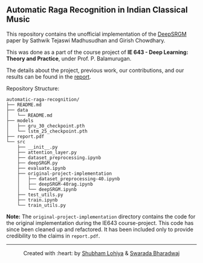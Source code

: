 ## Automatic Raga Recognition in Indian Classical Music

This repository contains the unofficial implementation of the [DeepSRGM](https://archives.ismir.net/ismir2019/paper/000064.pdf) paper by Sathwik Tejaswi Madhusudhan and Girish Chowdhary.  

This was done as a part of the course project of **IE 643 - Deep Learning: Theory and Practice**, under Prof. P. Balamurugan.  

The details about the project, previous work, our contributions, and our results can be found in the [report](./report.pdf).  

Repository Structure:
```
automatic-raga-recognition/
├── README.md
├── data
│   └── README.md
├── models
│   ├── gru_30_checkpoint.pth
│   └── lstm_25_checkpoint.pth
├── report.pdf
└── src
    ├── __init__.py
    ├── attention_layer.py
    ├── dataset_preprocessing.ipynb
    ├── deepSRGM.py
    ├── evaluate.ipynb
    ├── original-project-implementation
    │   ├── dataset_preprocessing-40.ipynb
    │   ├── deepSRGM-40rag.ipynb
    │   └── deepSRGM.ipynb
    ├── test_utils.py
    ├── train.ipynb
    └── train_utils.py

```

**Note:** The `original-project-implementation` directory contains the code for the original implementation during the IE643 course-project. This code has since been cleaned up and refactored. It has been included only to provide credibility to the claims in `report.pdf`. 

***
<p align='center'>Created with :heart: by <a href="https://www.linkedin.com/in/lohiya-shubham/">Shubham Lohiya</a> & <a href="https://www.linkedin.com/in/swarada-bharadwaj-5145a1174/">Swarada Bharadwaj</a></p>